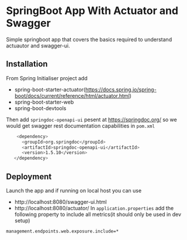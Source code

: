 
# SpringBoot App With Actuator and Swagger

Simple springboot app that covers the basics required to understand actuautor and swagger-ui.


## Installation

From Spring Initialiser project add 
+ spring-boot-starter-actuator(https://docs.spring.io/spring-boot/docs/current/reference/html/actuator.html)
+ spring-boot-starter-web
+ spring-boot-devtools

Then add `springdoc-openapi-ui` pesent at https://springdoc.org/ so we would get swagger rest documentation capabilities in `pom.xml`

```bash
    <dependency>
      <groupId>org.springdoc</groupId>
      <artifactId>springdoc-openapi-ui</artifactId>
      <version>1.5.10</version>
   </dependency>
```
    
## Deployment

Launch the app and if running on local host you can use
+ http://localhost:8080/swagger-ui.html
+ http://localhost:8080/actuator/
In `application.properties` add the following property to include all metrics(it should only be used in dev setup)

```bash
management.endpoints.web.exposure.include=*
```


  
